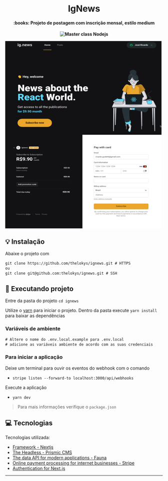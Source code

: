 <h1 align="center">
    IgNews
</h1>

<h4 align="center">
   :books: Projeto de postagem com inscrição mensal, estilo medium
</h4>
 
<h4/>
<p align="center">
  <img src="https://img.shields.io/badge/NextJS%20-Ignite-red" alt="Master class Nodejs"/>
<p/>

<img align="center" src=".github/website.png" height="300" width="500"/>
<img align="center" src=".github/payment.png" height="300" width="500"/>

## :bulb: Instalação

Abaixe o projeto com 
```shell
git clone https://github.com/thelokys/ignews.git # HTTPS
ou
git clone git@github.com:thelokys/ignews.git # SSH
```
## :rocket: Executando projeto

Entre da pasta do projeto `cd ignews`

Utilize o [yarn](https://classic.yarnpkg.com/lang/en/) para iniciar o projeto. Dentro da pasta execute `yarn install` para baixar as dependências

### Variáveis de ambiente
```
# Altere o nome do .env.local.example para .env.local
# adicione as variáveis ambiente de acordo com as suas credenciais
```

### Para iniciar a aplicação

Deixe um terminal para ouvir os eventos do webhook com o comando

- `stripe listen --forward-to localhost:3000/api/webhooks`

Execute a aplicação

- `yarn dev`

> Para mais informações verifique o `package.json`

## :computer: Tecnologias
  
Tecnologias utilizada:
- [Framework - Nextjs](https://nodejs.org/en/)
- [The Headless - Prismic CMS](https://prismic.io/) 
- [The data API for modern applications - Fauna](https://fauna.com/)
- [Online payment processing for internet businesses - Stripe](https://stripe.com/en-br)
- [Authentication for Next.js](https://next-auth.js.org/)

---
